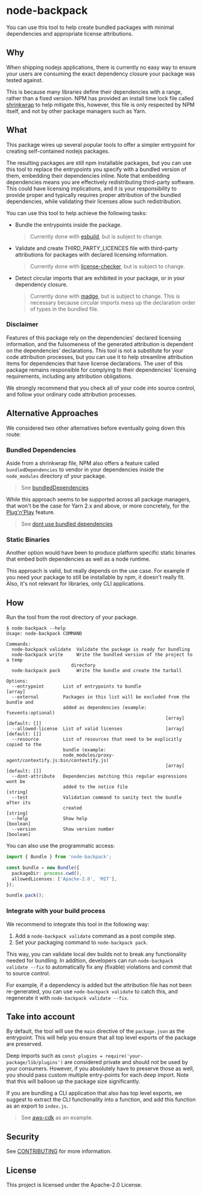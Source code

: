 # node-backpack

You can use this tool to help create bundled packages with minimal dependencies and appropriate license attributions.

## Why

When shipping nodejs applications, there is currently no easy way to ensure your users are
consuming the exact dependency closure your package was tested against.

This is because many libraries define their dependencies with a range, rather than a fixed version.
NPM has provided an install time lock file called [shrinkwrap](https://docs.npmjs.com/cli/v8/commands/npm-shrinkwrap)
to help mitigate this, however, this file is only respected by NPM itself, and not by other package managers such as Yarn.

## What

This package wires up several popular tools to offer a simpler entrypoint for
creating self-contained nodejs packages.

The resulting packages are still npm installable packages, but you can use this tool to
replace the entrypoints you specify with a bundled version of them, embedding their dependencies inline.
Note that embedding dependencies means you are effectively redistributing third-party software.
This could have licensing implications, and it is your responsibility to provide proper
and typically requires proper attribution of the bundled dependencies,
while validating their licenses allow such redistribution.

You can use this tool to help achieve the following tasks:

- Bundle the entrypoints inside the package.

  > Currently done with [esbuild](https://esbuild.github.io), but is subject to change.

- Validate and create THIRD_PARTY_LICENCES file with third-party attributions for packages with declared licensing information.

  > Currently done with [license-checker](https://www.npmjs.com/package/license-checker), but is subject to change.

- Detect circular imports that are exhibited in your package, or in your dependency closure.

  > Currently done with [madge](https://www.npmjs.com/package/madge), but is subject to change.
  > This is necessary because circular imports mess up the declaration order of types in the bundled file.

### Disclaimer

Features of this package rely on the dependencies' declared licensing information, and the fulsomeness of
the generated attribution is dependent on the dependencies’ declarations.
This tool is not a substitute for your code attribution processes, but you can use it to help
streamline attribution items for dependencies that have license declarations.
The user of this package remains responsible for complying to their dependencies' licensing requirements,
including any attribution obligations.

We strongly recommend that you check all of your code into source control, and follow your ordinary code attribution processes.

## Alternative Approaches

We considered two other alternatives before eventually going down this route:

### Bundled Dependencies

Aside from a shrinkwrap file, NPM also offers a feature called `bundledDependencies`
to vendor in your dependencies inside the `node_modules` directory of your package.

> See [bundledDependencies](https://docs.npmjs.com/cli/v8/configuring-npm/package-json#bundledependencies)

While this approach seems to be supported across all package managers, that won't be
the case for Yarn 2.x and above, or more concretely,
for the [Plug'n'Play](https://yarnpkg.com/features/pnp) feature.

> See [dont use bundled dependencies](https://yarnpkg.com/migration/guide#dont-use-bundledependencies)

### Static Binaries

Another option would have been to produce platform specific static binaries that embed both
dependencies as well as a node runtime.

This approach is valid, but really depends on the use case. For example if you need your package
to still be installable by npm, it doesn't really fit. Also, it's not relevant for libraries,
only CLI applications.

## How

Run the tool from the root directory of your package.

```console
$ node-backpack --help
Usage: node-backpack COMMAND

Commands:
  node-backpack validate  Validate the package is ready for bundling
  node-backpack write     Write the bundled version of the project to a temp
                        directory
  node-backpack pack      Write the bundle and create the tarball

Options:
  --entrypoint       List of entrypoints to bundle                       [array]
  --external         Packages in this list will be excluded from the bundle and
                     added as dependencies (example: fsevents:optional)
                                                           [array] [default: []]
  --allowed-license  List of valid licenses                [array] [default: []]
  --resource         List of resources that need to be explicitly copied to the
                     bundle (example:
                     node_modules/proxy-agent/contextify.js:bin/contextify.js)
                                                           [array] [default: []]
  --dont-attribute   Dependencies matching this regular expressions wont be
                     added to the notice file                           [string]
  --test             Validation command to sanity test the bundle after its
                     created                                            [string]
  --help             Show help                                         [boolean]
  --version          Show version number                               [boolean]
```

You can also use the programmatic access:

```ts
import { Bundle } from 'node-backpack';

const bundle = new Bundle({
  packageDir: process.cwd(),
  allowedLicenses: ['Apache-2.0', 'MIT'],
});

bundle.pack();
```

### Integrate with your build process

We recommend to integrate this tool in the following way:

1. Add a `node-backpack validate` command as a post compile step.
2. Set your packaging command to `node-backpack pack`.

This way, you can validate local dev builds not to break any functionality needed for bundling.
In addition, developers can run `node-backpack validate --fix` to automatically fix any (fixable) violations
and commit that to source control.

For example, if a dependency is added but the attribution file has not been re-generated,
you can use `node-backpack validate` to catch this, and regenerate it with `node-backpack validate --fix`.

## Take into account

By default, the tool will use the `main` directive of the `package.json` as
the entrypoint. This will help you ensure that all top level exports of the
package are preserved.

Deep imports such as `const plugins = require('your-package/lib/plugins')` are considered
private and should not be used by your consumers. However, if you absolutely have to
preserve those as well, you should pass custom multiple entry-points for each deep import.
Note that this will balloon up the package size significantly.

If you are bundling a CLI application that also has top level exports, we suggest to extract
the CLI functionality into a function, and add this function as an export to `index.js`.

> See [aws-cdk](https://github.com/aws/aws-cdk/blob/master/packages/aws-cdk/bin/cdk.ts) as an example.

## Security

See [CONTRIBUTING](CONTRIBUTING.md#security-issue-notifications) for more information.

## License

This project is licensed under the Apache-2.0 License.

